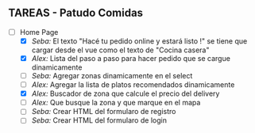 ## TAREAS - Patudo Comidas

- [ ] Home Page
    - [X] *Seba:* El texto "Hacé tu pedido online y estará listo !" se tiene que cargar desde el vue como el texto de "Cocina casera"
    - [x] *Alex:* Lista del paso a paso para hacer pedido que se cargue dinamicamente
    - [ ] *Seba:* Agregar zonas dinamicamente en el select
    - [ ] *Alex:* Agregar la lista de platos recomendados dinamicamente
    - [x] *Alex:* Buscador de zona que calcule el precio del delivery
    - [ ] *Alex:* Que busque la zona y que marque en el mapa
    - [ ] *Seba:* Crear HTML del formularo de registro
    - [ ] *Seba:* Crear HTML del formularo de login
